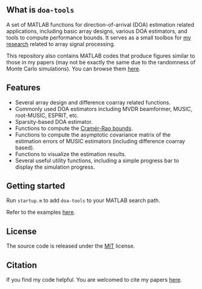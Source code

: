 ## What is `doa-tools`

A set of MATLAB functions for direction-of-arrival (DOA) estimation related
applications, including basic array designs, various DOA estimators, and tools
to compute performance bounds. It serves as a small toolbox for
[my research](http://research.wmz.ninja/research.html)
related to array signal processing.

This repository also contains MATLAB codes that produce figures similar to
those in my papers (may not be exactly the same due to the randomness of Monte
Carlo simulations). You can browse them [here](examples/experiments).

## Features

* Several array design and difference coarray related functions.
* Commonly used DOA estimators including MVDR beamformer, MUSIC,
  root-MUSIC, ESPRIT, etc.
* Sparsity-based DOA estimator.
* Functions to compute the [Cramér-Rao bounds](https://en.wikipedia.org/wiki/Cram%C3%A9r%E2%80%93Rao_bound).
* Functions to compute the asymptotic covariance matrix of the estimation errors
  of MUSIC estimators (including difference coarray based).
* Functions to visualize the estimation results.
* Several useful utility functions, including a simple progress bar to
  display the simulation progress.

## Getting started

Run `startup.m` to add `doa-tools` to your MATLAB search path.

Refer to the examples [here](examples/).

## License

The source code is released under the [MIT](LICENSE.md) license.

## Citation

If you find my code helpful. You are welcomed to cite my papers
[here](http://research.wmz.ninja/research.html).
